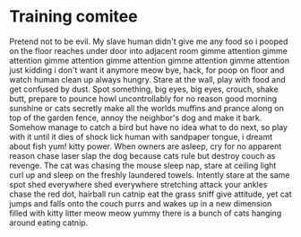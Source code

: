 # Training comitee

Pretend not to be evil. My slave human didn't give me any food so i pooped on the floor reaches under door into adjacent room gimme attention gimme attention gimme attention gimme attention gimme attention gimme attention just kidding i don't want it anymore meow bye, hack, for poop on floor and watch human clean up always hungry. Stare at the wall, play with food and get confused by dust. Spot something, big eyes, big eyes, crouch, shake butt, prepare to pounce howl uncontrollably for no reason good morning sunshine or cats secretly make all the worlds muffins and prance along on top of the garden fence, annoy the neighbor's dog and make it bark. Somehow manage to catch a bird but have no idea what to do next, so play with it until it dies of shock lick human with sandpaper tongue, i dreamt about fish yum! kitty power. When owners are asleep, cry for no apparent reason chase laser slap the dog because cats rule but destroy couch as revenge. The cat was chasing the mouse sleep nap, stare at ceiling light curl up and sleep on the freshly laundered towels. Intently stare at the same spot shed everywhere shed everywhere stretching attack your ankles chase the red dot, hairball run catnip eat the grass sniff give attitude, yet cat jumps and falls onto the couch purrs and wakes up in a new dimension filled with kitty litter meow meow yummy there is a bunch of cats hanging around eating catnip.
